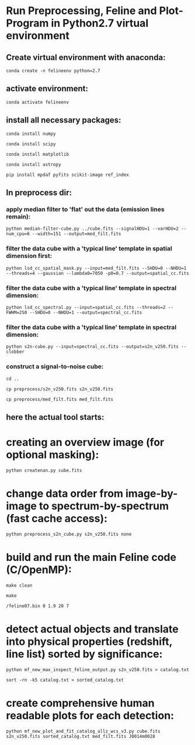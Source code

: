 # Run Preprocessing, Feline and Plot-Program in Python2.7 virtual environment

## Create virtual environment with anaconda:
```
conda create -n felineenv python=2.7
```
## activate environment:
```
conda activate felineenv
```
## install all necessary packages:

```
conda install numpy
```
```
conda install scipy
```
```
conda install matplotlib
```
```
conda install astropy
```
```
pip install mpdaf pyfits scikit-image ref_index
```
## In preprocess dir:
### apply median filter to 'flat' out the data (emission lines remain):
```
python median-filter-cube.py ../cube.fits --signalHDU=1 --varHDU=2 --num_cpu=6 --width=151 --output=med_filt.fits
```
### filter the data cube with a 'typical line' template in spatial dimension first:
```
python lsd_cc_spatial_mask.py --input=med_filt.fits --SHDU=0 --NHDU=1 --threads=4 --gaussian --lambda0=7050 -p0=0.7 --output=spatial_cc.fits
```
### filter the data cube with a 'typical line' template in spectral dimension:
```
python lsd_cc_spectral.py --input=spatial_cc.fits --threads=2 --FWHM=250 --SHDU=0 --NHDU=1 --output=spectral_cc.fits
```
### filter the data cube with a 'typical line' template in spectral dimension:
```
python s2n-cube.py --input=spectral_cc.fits --output=s2n_v250.fits --clobber
```
### construct a signal-to-noise cube:
```
cd ..
```
```
cp preprocess/s2n_v250.fits s2n_v250.fits
```
```
cp preprocess/med_filt.fits med_filt.fits
```
## here the actual tool starts:
# creating an overview image (for optional masking):
```
python createnan.py cube.fits
```
# change data order from image-by-image to spectrum-by-spectrum (fast cache access):
```
python preprocess_s2n_cube.py s2n_v250.fits none
```
# build and run the main Feline code (C/OpenMP):
```
make clean
```
```
make
```
```
/feline07.bin 0 1.9 20 7
```
# detect actual objects and translate into physical properties (redshift, line list) sorted by significance:
```
python mf_new_max_inspect_feline_output.py s2n_v250.fits > catalog.txt
```
```
sort -rn -k5 catalog.txt > sorted_catalog.txt
```
# create comprehensive human readable plots for each detection:
```
python mf_new_plot_and_fit_catalog_allz_wcs_v3.py cube.fits s2n_v250.fits sorted_catalog.txt med_filt.fits J0014m0028
```
